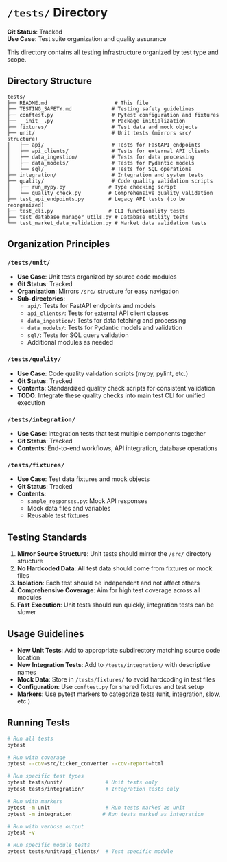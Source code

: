 # `/tests/` Directory

**Git Status**: Tracked  
**Use Case**: Test suite organization and quality assurance

This directory contains all testing infrastructure organized by test type and scope.

## Directory Structure
```
tests/
├── README.md                      # This file
├── TESTING_SAFETY.md             # Testing safety guidelines
├── conftest.py                   # Pytest configuration and fixtures
├── __init__.py                   # Package initialization
├── fixtures/                     # Test data and mock objects
├── unit/                         # Unit tests (mirrors src/ structure)
│   ├── api/                      # Tests for FastAPI endpoints
│   ├── api_clients/              # Tests for external API clients
│   ├── data_ingestion/           # Tests for data processing
│   ├── data_models/              # Tests for Pydantic models
│   └── sql/                      # Tests for SQL operations
├── integration/                  # Integration and system tests
├── quality/                      # Code quality validation scripts
│   ├── run_mypy.py              # Type checking script
│   └── quality_check.py         # Comprehensive quality validation
├── test_api_endpoints.py        # Legacy API tests (to be reorganized)
├── test_cli.py                  # CLI functionality tests
├── test_database_manager_utils.py # Database utility tests
└── test_market_data_validation.py # Market data validation tests
```

## Organization Principles

### `/tests/unit/`
- **Use Case**: Unit tests organized by source code modules
- **Git Status**: Tracked
- **Organization**: Mirrors `/src/` structure for easy navigation
- **Sub-directories**:
  - `api/`: Tests for FastAPI endpoints and models
  - `api_clients/`: Tests for external API client classes
  - `data_ingestion/`: Tests for data fetching and processing
  - `data_models/`: Tests for Pydantic models and validation
  - `sql/`: Tests for SQL query validation
  - Additional modules as needed

### `/tests/quality/`
- **Use Case**: Code quality validation scripts (mypy, pylint, etc.)
- **Git Status**: Tracked
- **Contents**: Standardized quality check scripts for consistent validation
- **TODO**: Integrate these quality checks into main test CLI for unified execution

### `/tests/integration/`
- **Use Case**: Integration tests that test multiple components together
- **Git Status**: Tracked
- **Contents**: End-to-end workflows, API integration, database operations

### `/tests/fixtures/`
- **Use Case**: Test data fixtures and mock objects
- **Git Status**: Tracked
- **Contents**: 
  - `sample_responses.py`: Mock API responses
  - Mock data files and variables
  - Reusable test fixtures

## Testing Standards

1. **Mirror Source Structure**: Unit tests should mirror the `/src/` directory structure
2. **No Hardcoded Data**: All test data should come from fixtures or mock files
3. **Isolation**: Each test should be independent and not affect others
4. **Comprehensive Coverage**: Aim for high test coverage across all modules
5. **Fast Execution**: Unit tests should run quickly, integration tests can be slower

## Usage Guidelines

- **New Unit Tests**: Add to appropriate subdirectory matching source code location
- **New Integration Tests**: Add to `/tests/integration/` with descriptive names
- **Mock Data**: Store in `/tests/fixtures/` to avoid hardcoding in test files
- **Configuration**: Use `conftest.py` for shared fixtures and test setup
- **Markers**: Use pytest markers to categorize tests (unit, integration, slow, etc.)

## Running Tests

```bash
# Run all tests
pytest

# Run with coverage
pytest --cov=src/ticker_converter --cov-report=html

# Run specific test types
pytest tests/unit/              # Unit tests only
pytest tests/integration/       # Integration tests only

# Run with markers
pytest -m unit                  # Run tests marked as unit
pytest -m integration          # Run tests marked as integration

# Run with verbose output
pytest -v

# Run specific module tests
pytest tests/unit/api_clients/  # Test specific module
```
